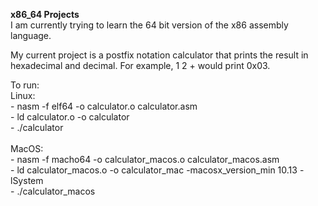 <b>x86_64 Projects</b><br />
I am currently trying to learn the 64 bit version of the x86 assembly language.

My current project is a postfix notation calculator that prints the result in hexadecimal and decimal. For example, 1 2 + would print 0x03.

To run:<br />
Linux:<br />
	- nasm -f elf64 -o calculator.o calculator.asm<br />
	- ld calculator.o -o calculator<br />
	- ./calculator<br />
	<br />
MacOS:<br />
	- nasm -f macho64 -o calculator_macos.o calculator_macos.asm<br />
	- ld calculator_macos.o -o calculator_mac -macosx_version_min 10.13 -lSystem<br />
	- ./calculator_macos<br />
